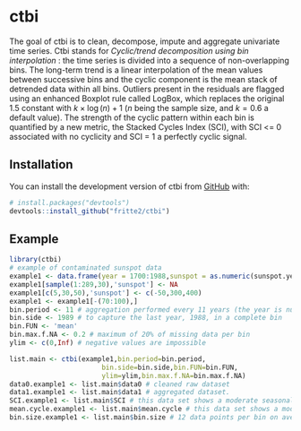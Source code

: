 
<!-- README.md is generated from README.Rmd. Please edit that file -->

# ctbi

<!-- badges: start -->
<!-- badges: end -->

The goal of ctbi is to clean, decompose, impute and aggregate univariate
time series. Ctbi stands for *Cyclic/trend decomposition using bin
interpolation* : the time series is divided into a sequence of
non-overlapping bins. The long-term trend is a linear interpolation of
the mean values between successive bins and the cyclic component is the
mean stack of detrended data within all bins. Outliers present in the
residuals are flagged using an enhanced Boxplot rule called LogBox,
which replaces the original 1.5 constant with *k* × log (*n*) + 1 (*n*
being the sample size, and *k* = 0.6 a default value). The strength of
the cyclic pattern within each bin is quantified by a new metric, the
Stacked Cycles Index (SCI), with SCI &lt;= 0 associated with no
cyclicity and SCI = 1 a perfectly cyclic signal.

## Installation

You can install the development version of ctbi from
[GitHub](https://github.com/) with:

``` r
# install.packages("devtools")
devtools::install_github("fritte2/ctbi")
```

## Example

``` r
library(ctbi)
# example of contaminated sunspot data
example1 <- data.frame(year = 1700:1988,sunspot = as.numeric(sunspot.year))
example1[sample(1:289,30),'sunspot'] <- NA
example1[c(5,30,50),'sunspot'] <- c(-50,300,400)
example1 <- example1[-(70:100),]
bin.period <- 11 # aggregation performed every 11 years (the year is numeric here)
bin.side <- 1989 # to capture the last year, 1988, in a complete bin
bin.FUN <- 'mean'
bin.max.f.NA <- 0.2 # maximum of 20% of missing data per bin
ylim <- c(0,Inf) # negative values are impossible

list.main <- ctbi(example1,bin.period=bin.period,
                       bin.side=bin.side,bin.FUN=bin.FUN,
                       ylim=ylim,bin.max.f.NA=bin.max.f.NA)
data0.example1 <- list.main$data0 # cleaned raw dataset
data1.example1 <- list.main$data1 # aggregated dataset.
SCI.example1 <- list.main$SCI # this data set shows a moderate seasonality
mean.cycle.example1 <- list.main$mean.cycle # this data set shows a moderate seasonality
bin.size.example1 <- list.main$bin.size # 12 data points per bin on average (12 months per year)
```
